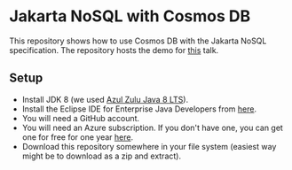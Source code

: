 # Jakarta NoSQL with Cosmos DB

This repository shows how to use Cosmos DB with the Jakarta NoSQL specification. The repository hosts the demo for [this](abstract.md) talk.

## Setup
* Install JDK 8 (we used [Azul Zulu Java 8 LTS](https://www.azul.com/downloads/zulu-community/)).
* Install the Eclipse IDE for Enterprise Java Developers from [here](https://www.eclipse.org/downloads/packages/). 
* You will need a GitHub account.
* You will need an Azure subscription. If you don't have one, you can get one for free for one year [here](https://azure.microsoft.com/en-us/free).
* Download this repository somewhere in your file system (easiest way might be to download as a zip and extract).
